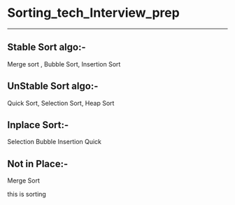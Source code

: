 # Sorting_tech_Interview_prep
-------------
Stable Sort algo:-
---------------------------
Merge sort , Bubble Sort, Insertion Sort

UnStable Sort algo:-
---------------------------
Quick Sort, Selection Sort, Heap Sort

Inplace Sort:-
----------------
Selection Bubble Insertion Quick

Not in Place:-
---------------------
Merge Sort

this is sorting
